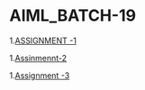 # AIML_BATCH-19
1.[ASSIGNMENT -1 ](https://github.com/Rithin353/AIML_BATCH-19/blob/main/Assignment_1.ipynb)

1.[Assinmennt-2](https://github.com/Rithin353/AIML_BATCH-19/blob/main/Assignment_2.ipynb)

1.[Assignment -3](https://github.com/Rithin353/AIML_BATCH-19/blob/main/Assignment_3_AIML.ipynb)
